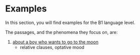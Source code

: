 # Examples

In this section, you will find examples for the B1 language level.

The passages, and the phenomena they focus on, are:

1. [about a boy who wants to go to the moon][moon_travel]
    - relative clauses, optative mood

[moon_travel]: ./moon_travel.md
